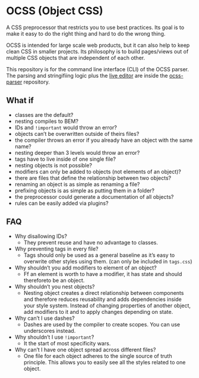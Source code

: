OCSS (Object CSS)
=================

A CSS preprocessor that restricts you to use best practices. Its goal is to make it easy to do the right thing and hard to do the wrong thing.

OCSS is intended for large scale web products, but it can also help to keep clean CSS in smaller projects. Its philosophy is to build pages/views out of multiple CSS objects that are independent of each other.

This repository is for the command line interface (CLI) of the OCSS parser. The parsing and stringifiing logic plus the [live editor](http://maxhoffmann.github.io/ocss-parser/) are inside the [ocss-parser](https://github.com/maxhoffmann/ocss-parser) repository.


What if
-------

- classes are the default?
- nesting compiles to BEM?
- IDs and `!important` would throw an error?
- objects can’t be overwritten outside of theirs files?
- the compiler throws an error if you already have an object with the same name?
- nesting deeper than 3 levels would throw an error?
- tags have to live inside of one single file?
- nesting objects is not possible?
- modifiers can only be added to objects (not elements of an object)?
- there are files that define the relationship between two objects?
- renaming an object is as simple as renaming a file?
- prefixing objects is as simple as putting them in a folder?
- the preprocessor could generate a documentation of all objects?
- rules can be easily added via plugins?

FAQ
--------

- Why disallowing IDs?
  - They prevent reuse and have no advantage to classes.
- Why preventing tags in every file?
  - Tags should only be used as a general baseline as it’s easy to overwrite other styles using them. (can only be included in `tags.css`)
- Why shouldn’t you add modifiers to element of an object?
  - Ff an element is worth to have a modifier, it has state and should thereforeto be an object.
- Why shouldn’t you nest objects?
  - Nesting object creates a direct relationship between components and therefore reduces reusability and adds dependencies inside your style system. Instead of changing properties of another object, add modifiers to it and to apply changes depending on state.
- Why can’t I use dashes?
  - Dashes are used by the compiler to create scopes. You can use underscores instead.
- Why shouldn’t I use `!important`?
  - It the start of most specificity wars.
- Why can’t I have one object spread across different files?
  - One file for each object adheres to the single source of truth principle. This allows you to easily see all the styles related to one object.
